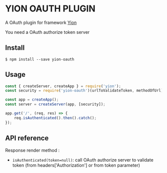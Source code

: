 # YION OAUTH PLUGIN

A OAuth plugin for framework [Yion](https://www.npmjs.com/package/yion)

You need a OAuth authorize token server

## Install

```
$ npm install --save yion-oauth
```

## Usage

```javascript
const { createServer, createApp } = require('yion');
const security = require('yion-oauth')(urlToValidateToken, methodOfUrl);

const app = createApp();
const server = createServer(app, [security]);

app.get('/', (req, res) => {
    req.isAuthenticated().then().catch(); 
});
```

## API reference

Response render method :

* `isAuthenticated(token=null)`: call OAuth authorize server to validate token (from headers['Authorization'] or from token parameter) 

